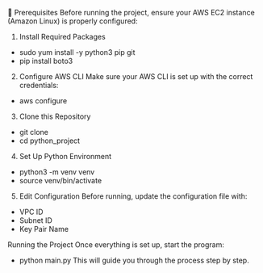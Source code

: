 📌 Prerequisites
Before running the project, ensure your AWS EC2 instance (Amazon Linux) is properly configured:

1. Install Required Packages
 - sudo yum install -y python3 pip git
 - pip install boto3
   
2. Configure AWS CLI
Make sure your AWS CLI is set up with the correct credentials:
- aws configure

3. Clone this Repository
 - git clone 
 - cd python_project

4. Set Up Python Environment
 - python3 -m venv venv
 - source venv/bin/activate

5. Edit Configuration
Before running, update the configuration file with:
  - VPC ID
  - Subnet ID
  - Key Pair Name

Running the Project
Once everything is set up, start the program:
- python main.py
This will guide you through the process step by step.


